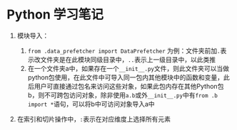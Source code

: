 # Python 学习笔记
1. 模块导入：
   1. `from .data_prefetcher import DataPrefetcher` 为例：文件夹前加`.`表示改文件夹是在此模块同级目录中，`..`表示上一级目录中，以此类推
   2. 在一个文件夹a中，如果存在一个`__init__.py`文件，则此文件夹可以当做python包使用，在此文件中可导入同一包内其他模块中的函数和变量，此后用户可直接通过包名来访问这些对象，如果此包内存在其他Python包b，则不可跨包访问对象，除非使用`a.b`或外`__init__.py`中有`from .b import *`语句，可以将b中可访问对象导入a中

2. 在索引和切片操作中，`:`表示在对应维度上选择所有元素